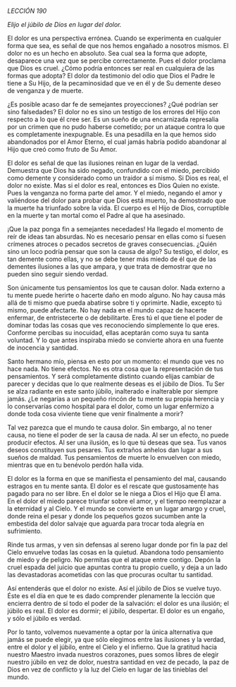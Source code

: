 *LECCIÓN 190*

*Elijo el júbilo de Dios en lugar del dolor.*

El dolor es una perspectiva errónea. Cuando se experimenta en cualquier forma que sea, es señal de que nos hemos engañado a nosotros mismos. El dolor no es un hecho en absoluto. Sea cual sea la forma que adopte, desaparece una vez que se percibe correctamente. Pues el dolor proclama que Dios es cruel. ¿Cómo podría entonces ser real en cualquiera de las formas que adopta? El dolor da testimonio del odio que Dios el Padre le tiene a Su Hijo, de la pecaminosidad que ve en él y de Su demente deseo de venganza y de muerte.

¿Es posible acaso dar fe de semejantes proyecciones? ¿Qué podrían ser sino falsedades? El dolor no es sino un testigo de los errores del Hijo con respecto a lo que él cree ser. Es un sueño de una encarnizada represalia por un crimen que no pudo haberse cometido; por un ataque contra lo que es completamente inexpugnable. Es una pesadilla en la que hemos sido abandonados por el Amor Eterno, el cual jamás habría podido abandonar al Hijo que creó como fruto de Su Amor.

El dolor es señal de que las ilusiones reinan en lugar de la verdad. Demuestra que Dios ha sido negado, confundido con el miedo, percibido como demente y considerado como un traidor a sí mismo. Si Dios es real, el dolor no existe. Mas si el dolor es real, entonces es Dios Quien no existe. Pues la venganza no forma parte del amor. Y el miedo, negando el amor y valiéndose del dolor para probar que Dios está muerto, ha demostrado que la muerte ha triunfado sobre la vida. El cuerpo es el Hijo de Dios, corruptible en la muerte y tan mortal como el Padre al que ha asesinado.

¡Que la paz ponga fin a semejantes necedades! Ha llegado el momento de reír de ideas tan absurdas. No es necesario pensar en ellas como si fuesen crímenes atroces o pecados secretos de graves consecuencias. ¿Quién sino un loco podría pensar que son la causa de algo? Su testigo, el dolor, es tan demente como ellas, y no se debe tener más miedo de él que de las dementes ilusiones a las que ampara, y que trata de demostrar que no pueden sino seguir siendo verdad.

Son únicamente tus pensamientos los que te causan dolor. Nada externo a tu mente puede herirte o hacerte daño en modo alguno. No hay causa más allá de ti mismo que pueda abatirse sobre ti y oprimirte. Nadie, excepto tú mismo, puede afectarte. No hay nada en el mundo capaz de hacerte enfermar, de entristecerte o de debilitarte. Eres tú el que tiene el poder de dominar todas las cosas que ves reconociendo simplemente lo que eres. Conforme percibas su inocuidad, ellas aceptarán como suya tu santa voluntad. Y lo que antes inspiraba miedo se convierte ahora en una fuente de inocencia y santidad.

Santo hermano mío, piensa en esto por un momento: el mundo que ves no hace nada. No tiene efectos. No es otra cosa que la representación de tus pensamientos. Y será completamente distinto cuando elijas cambiar de parecer y decidas que lo que realmente deseas es el júbilo de Dios. Tu Ser se alza radiante en este santo júbilo, inalterado e inalterable por siempre jamás. ¿Le negarías a un pequeño rincón de tu mente su propia herencia y lo conservarías como hospital para el dolor, como un lugar enfermizo a donde toda cosa viviente tiene que venir finalmente a morir?

Tal vez parezca que el mundo te causa dolor. Sin embargo, al no tener causa, no tiene el poder de ser la causa de nada. Al ser un efecto, no puede producir efectos. Al ser una ilusión, es lo que tú deseas que sea. Tus vanos deseos constituyen sus pesares. Tus extraños anhelos dan lugar a sus sueños de maldad. Tus pensamientos de muerte lo envuelven con miedo, mientras que en tu benévolo perdón halla vida.

El dolor es la forma en que se manifiesta el pensamiento del mal, causando estragos en tu mente santa. El dolor es el rescate que gustosamente has pagado para no ser libre. En el dolor se le niega a Dios el Hijo que Él ama. En el dolor el miedo parece triunfar sobre el amor, y el tiempo reemplazar a la eternidad y al Cielo. Y el mundo se convierte en un lugar amargo y cruel, donde reina el pesar y donde los pequeños gozos sucumben ante la embestida del dolor salvaje que aguarda para trocar toda alegría en sufrimiento.

Rinde tus armas, y ven sin defensas al sereno lugar donde por fin la paz del Cielo envuelve todas las cosas en la quietud. Abandona todo pensamiento de miedo y de peligro. No permitas que el ataque entre contigo. Depón la cruel espada del juicio que apuntas contra tu propio cuello, y deja a un lado las devastadoras acometidas con las que procuras ocultar tu santidad.

Así entenderás que el dolor no existe. Así el júbilo de Dios se vuelve tuyo. Éste es el día en que te es dado comprender plenamente la lección que encierra dentro de sí todo el poder de la salvación: el dolor es una ilusión; el júbilo es real. El dolor es dormir; el júbilo, despertar. El dolor es un engaño, y sólo el júbilo es verdad.

Por lo tanto, volvemos nuevamente a optar por la única alternativa que jamás se puede elegir, ya que sólo elegimos entre las ilusiones y la verdad, entre el dolor y el júbilo, entre el Cielo y el infierno. Que la gratitud hacia nuestro Maestro invada nuestros corazones, pues somos libres de elegir nuestro júbilo en vez de dolor, nuestra santidad en vez de pecado, la paz de Dios en vez de conflicto y la luz del Cielo en lugar de las tinieblas del mundo.